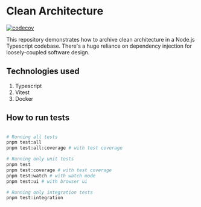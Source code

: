 # Clean Architecture

[![codecov](https://codecov.io/gh/conradmugabe/clean-architecture/graph/badge.svg?token=MV34vwzdm8)](https://codecov.io/gh/conradmugabe/clean-architecture)

This repository demonstrates how to archive clean architecture in a Node.js Typescript codebase. There's a huge reliance on dependency injection for loosely-coupled software design.

## Technologies used
1. Typescript
1. Vitest
1. Docker

## How to run tests
```bash

# Running all tests
pnpm test:all
pnpm test:all:coverage # with test coverage

# Running only unit tests
pnpm test
pnpm test:coverage # with test coverage
pnpm test:watch # with watch mode
pnpm test:ui # with browser ui

# Running only integration tests
pnpm test:integration

```

